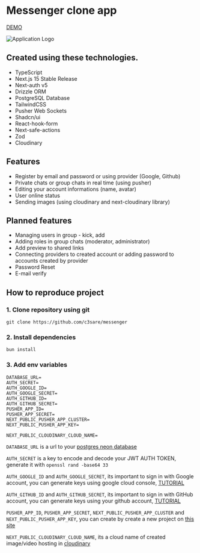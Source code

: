 # Messenger clone app

[DEMO](https://messenger-theta-flame.vercel.app/)

![Application Logo](https://github.com/c3sare/messenger/assets/80517943/051117f5-e523-4abf-bea5-6f284c8d8bdb)

## Created using these technologies.

- TypeScript
- Next.js 15 Stable Release
- Next-auth v5
- Drizzle ORM
- PostgreSQL Database
- TailwindCSS
- Pusher Web Sockets
- Shadcn/ui
- React-hook-form
- Next-safe-actions
- Zod
- Cloudinary

## Features

- Register by email and password or using provider (Google, Github)
- Private chats or group chats in real time (using pusher)
- Editing your account informations (name, avatar)
- User online status
- Sending images (using cloudinary and next-cloudinary library)

## Planned features

- Managing users in group - kick, add
- Adding roles in group chats (moderator, administrator)
- Add preview to shared links
- Connecting providers to created account or adding password to accounts created by provider
- Password Reset
- E-mail verify

## How to reproduce project

### 1. Clone repository using git

`git clone https://github.com/c3sare/messenger`

### 2. Install dependencies

`bun install`

### 3. Add env variables

```
DATABASE_URL=
AUTH_SECRET=
AUTH_GOOGLE_ID=
AUTH_GOOGLE_SECRET=
AUTH_GITHUB_ID=
AUTH_GITHUB_SECRET=
PUSHER_APP_ID=
PUSHER_APP_SECRET=
NEXT_PUBLIC_PUSHER_APP_CLUSTER=
NEXT_PUBLIC_PUSHER_APP_KEY=

NEXT_PUBLIC_CLOUDINARY_CLOUD_NAME=
```

`DATABASE_URL` is a url to your [postgres neon database](https://neon.tech/)

`AUTH_SECRET` is a key to encode and decode your JWT AUTH TOKEN, generate it with `openssl rand -base64 33`

`AUTH_GOOGLE_ID` and `AUTH_GOOGLE_SECRET`, its important to sign in with Google account, you can generate keys using google cloud console, [TUTORIAL](https://youtu.be/OKMgyF5ezFs?si=2j5cEAy0B7D0wojU)

`AUTH_GITHUB_ID` and `AUTH_GITHUB_SECRET`, its important to sign in with GitHub account, you can generate keys using your github account, [TUTORIAL](https://youtu.be/v2u8EDGFVpo?si=n__lvjOkKr_Gag52)

`PUSHER_APP_ID`, `PUSHER_APP_SECRET`, `NEXT_PUBLIC_PUSHER_APP_CLUSTER` and `NEXT_PUBLIC_PUSHER_APP_KEY`, you can create by create a new project on [this site](https://pusher.com/)

`NEXT_PUBLIC_CLOUDINARY_CLOUD_NAME`, its a cloud name of created image/video hosting in [cloudinary](https://cloudinary.com/)
